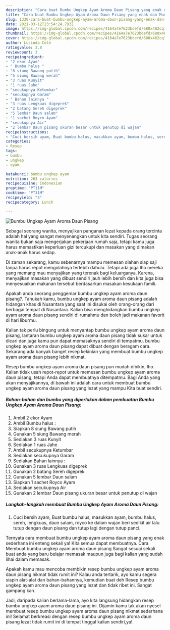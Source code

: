 ```yaml
---
description: "Cara buat Bumbu Ungkep Ayam Aroma Daun Pisang yang enak dan Mudah Dibuat"
title: "Cara buat Bumbu Ungkep Ayam Aroma Daun Pisang yang enak dan Mudah Dibuat"
slug: 1330-cara-buat-bumbu-ungkep-ayam-aroma-daun-pisang-yang-enak-dan-mudah-dibuat
date: 2021-03-12T23:54:24.793Z
image: https://img-global.cpcdn.com/recipes/4164a7e7623bdefd/680x482cq70/bumbu-ungkep-ayam-aroma-daun-pisang-foto-resep-utama.jpg
thumbnail: https://img-global.cpcdn.com/recipes/4164a7e7623bdefd/680x482cq70/bumbu-ungkep-ayam-aroma-daun-pisang-foto-resep-utama.jpg
cover: https://img-global.cpcdn.com/recipes/4164a7e7623bdefd/680x482cq70/bumbu-ungkep-ayam-aroma-daun-pisang-foto-resep-utama.jpg
author: Lucinda Cole
ratingvalue: 3.8
reviewcount: 3
recipeingredient:
- "2 ekor Ayam"
- " Bumbu halus "
- "8 siung Bawang putih"
- "5 siung Bawang merah"
- "3 ruas Kunyit"
- "1 ruas Jahe"
- "secukupnya Ketumbar"
- "secukupnya Garam"
- " Bahan lainnya "
- "3 ruas Lengkuas digeprek"
- "2 batang Sereh digeprek"
- "5 lembar Daun salam"
- "1 sachet Royco Ayam"
- "secukupnya Air"
- "2 lembar Daun pisang ukuran besar untuk penutup di wajan"
recipeinstructions:
- "Cuci bersih ayam, Buat bumbu halus, masukkan ayam, bumbu halus, sereh, lengkuas, daun salam, royco ke dalam wajan beri sedikit air lalu tutup dengan daun pisang dan tutup lagi dengan tutup panci."
categories:
- Resep
tags:
- bumbu
- ungkep
- ayam

katakunci: bumbu ungkep ayam 
nutrition: 263 calories
recipecuisine: Indonesian
preptime: "PT11M"
cooktime: "PT31M"
recipeyield: "3"
recipecategory: Lunch

---
```



![Bumbu Ungkep Ayam Aroma Daun Pisang](https://img-global.cpcdn.com/recipes/4164a7e7623bdefd/680x482cq70/bumbu-ungkep-ayam-aroma-daun-pisang-foto-resep-utama.jpg)

Sebagai seorang wanita, menyajikan panganan lezat kepada orang tercinta adalah hal yang sangat menyenangkan untuk kita sendiri. Tugas seorang  wanita bukan saja mengerjakan pekerjaan rumah saja, tetapi kamu juga harus memastikan keperluan gizi tercukupi dan masakan yang dimakan anak-anak harus sedap.

Di zaman  sekarang, kamu sebenarnya mampu memesan olahan siap saji tanpa harus repot mengolahnya terlebih dahulu. Tetapi ada juga lho mereka yang memang mau menyajikan yang terenak bagi keluarganya. Karena, menyajikan masakan yang dibuat sendiri jauh lebih bersih dan kita juga bisa menyesuaikan makanan tersebut berdasarkan masakan kesukaan famili. 



Apakah anda seorang penggemar bumbu ungkep ayam aroma daun pisang?. Tahukah kamu, bumbu ungkep ayam aroma daun pisang adalah hidangan khas di Nusantara yang saat ini disukai oleh orang-orang dari berbagai tempat di Nusantara. Kalian bisa menghidangkan bumbu ungkep ayam aroma daun pisang sendiri di rumahmu dan boleh jadi makanan favorit di hari liburmu.

Kalian tak perlu bingung untuk menyantap bumbu ungkep ayam aroma daun pisang, lantaran bumbu ungkep ayam aroma daun pisang tidak sukar untuk dicari dan juga kamu pun dapat memasaknya sendiri di tempatmu. bumbu ungkep ayam aroma daun pisang dapat dibuat dengan beragam cara. Sekarang ada banyak banget resep kekinian yang membuat bumbu ungkep ayam aroma daun pisang lebih nikmat.

Resep bumbu ungkep ayam aroma daun pisang pun mudah dibikin, lho. Kalian tidak usah repot-repot untuk memesan bumbu ungkep ayam aroma daun pisang, tetapi Anda dapat membuatnya ditempatmu. Bagi Anda yang akan menyajikannya, di bawah ini adalah cara untuk membuat bumbu ungkep ayam aroma daun pisang yang lezat yang mampu Kita buat sendiri.

<!--inarticleads1-->

##### Bahan-bahan dan bumbu yang diperlukan dalam pembuatan Bumbu Ungkep Ayam Aroma Daun Pisang:

1. Ambil 2 ekor Ayam
1. Ambil  Bumbu halus :
1. Siapkan 8 siung Bawang putih
1. Gunakan 5 siung Bawang merah
1. Sediakan 3 ruas Kunyit
1. Sediakan 1 ruas Jahe
1. Ambil secukupnya Ketumbar
1. Sediakan secukupnya Garam
1. Sediakan  Bahan lainnya :
1. Gunakan 3 ruas Lengkuas digeprek
1. Gunakan 2 batang Sereh digeprek
1. Gunakan 5 lembar Daun salam
1. Siapkan 1 sachet Royco Ayam
1. Sediakan secukupnya Air
1. Gunakan 2 lembar Daun pisang ukuran besar untuk penutup di wajan




<!--inarticleads2-->

##### Langkah-langkah membuat Bumbu Ungkep Ayam Aroma Daun Pisang:

1. Cuci bersih ayam, Buat bumbu halus, masukkan ayam, bumbu halus, sereh, lengkuas, daun salam, royco ke dalam wajan beri sedikit air lalu tutup dengan daun pisang dan tutup lagi dengan tutup panci.




Ternyata cara membuat bumbu ungkep ayam aroma daun pisang yang enak sederhana ini enteng sekali ya! Kita semua dapat membuatnya. Cara Membuat bumbu ungkep ayam aroma daun pisang Sangat sesuai sekali buat anda yang baru belajar memasak maupun juga bagi kalian yang sudah lihai dalam memasak.

Apakah kamu mau mencoba membikin resep bumbu ungkep ayam aroma daun pisang nikmat tidak rumit ini? Kalau anda tertarik, ayo kamu segera siapin alat-alat dan bahan-bahannya, kemudian buat deh Resep bumbu ungkep ayam aroma daun pisang yang lezat dan tidak ribet ini. Sangat gampang kan. 

Jadi, daripada kalian berlama-lama, ayo kita langsung hidangkan resep bumbu ungkep ayam aroma daun pisang ini. Dijamin kamu tak akan nyesel membuat resep bumbu ungkep ayam aroma daun pisang nikmat sederhana ini! Selamat berkreasi dengan resep bumbu ungkep ayam aroma daun pisang lezat tidak rumit ini di tempat tinggal kalian sendiri,ya!.

